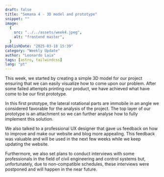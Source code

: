```yaml
---
draft: false
title: "Semana 4 - 3D model and prototype"
snippet: ""
image:
  {
    src: "../../assets/week4.jpeg",
    alt: "frontend master",
  }
publishDate: "2025-03-18 15:39"
category: "Weekly Update"
author: "Leonardo Laia"
tags: [astro, tailwindcss]
lang: "pt"
---
```


This week, we started by creating a simple 3D model for our project ensuring that we can easily visualize how to come upon our problem. After some failed attempts printing our product, we have achieved what have come to be our first prototype.

In this first prototype, the lateral rotational parts are immobile in an angle we considered favorable for the analysis of the project. The top layer of our prototype is an attachment so we can further analyse how to fully implement this solution.

We also talked to a professional UX designer that gave us feedback on how to improve and make our website and blog more appealing. This feedback was valuable and will be used in the next few weeks while we keep updating the website.

Furthermore, we also set plans to conduct interviews with some professionals in the field of civil engineering and control systems but, unfortunately, due to non-compatible schedules, these interviews were postponed and will happen in the near future.
